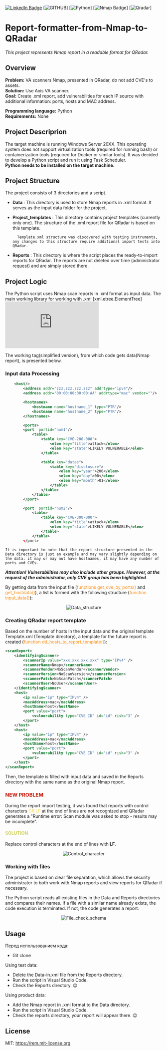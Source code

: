 [![LinkedIn Badge](https://img.shields.io/badge/LinkedIn-Profile-informational?style=flat&logo=linkedin&logoColor=white&color=0D76A8)](www.linkedin.com/in/veronica-makalovich-b0aa76271)
[![GITHUB](https://img.shields.io/badge/GitHub-100000?style=for-the-badge&logo=github&logoColor=white)]
[![Python](https://img.shields.io/badge/Python-FFD43B?style=for-the-badge&logo=python&logoColor=blue)]
[![Nmap Badge](https://img.shields.io/badge/Nmap-090580?style=for-the-badge&logoColor=blue)]
[![Qradar](https://img.shields.io/badge/IBM_QRAdar-164B60?style=for-the-badge&logoColor=blue)]

# Report-formatter-from-Nmap-to-QRadar

*This project represents Nmap report in a readable format for QRadar.*   

## Overview  
**Problem:** VA scanners Nmap, presented in QRadar, do not add CVE's to assets.  
**Solution:** Use Axis VA scanner.  
**Goal:** Create .xml report, add vulnerabilities for each IP source with additional information: ports, hosts and MAC address.  

**Programming language:** Python  
**Requirements:** None

## Project Descriprion
The target machine is running Windows Server 20XX. This operating system does not support virtualization tools (required for running bash) or containerization tools (required for Docker or similar tools). 
It was decided to develop a Python script and run it using Task Scheduler.  
**Python needs to be installed on the target machine.**

## Project Structure
The project consists of 3 directories and a script. 

- **Data** : This directory is used to store Nmap reports in .xml format. It serves as the input data folder for the project.  
- **Project_templates** : This directory contains project templates (currently only one). The structure of the .xml report file for QRadar is based on this template.

        Template.xml structure was discovered with testing instruments, any changes to this structure require additional import tests into QRadar.  

- **Reports** : This directory is where the script places the ready-to-import reports for QRadar. The reports are not deleted over time (administrator request) and are simply stored there.


## Project Logic
The Python script uses Nmap scan reports in .xml format as input data. The main working library for working with .xml  [xml.etree.ElementTree]![](https://docs.python.org/3/library/xml.etree.elementtree.html)  

The working tag(simplified version), from which code gets data(Nmap report), is presented below.

### Input data Processing

```xml
	<host/>
		<address addr="zzz.zzz.zzz.zzz" addrtype="ipv4"/>
		<address addr="00:00:00:00:00:AA" addrtype="mac" vendor=""/>

		<hostnames>
			<hostname name="hostname_1" type="PTR"/>
			<hostname name="hostname_2" type="PTR"/>
		</hostnames>

		<ports>
		<port  portid="num1"/>
            <table>
                <table key="CVE-200-000">
                    <elem key="title">attack</elem>
                    <elem key="state">LIKELY VULNERABLE</elem>
                </table>

                <table key="dates">
                    <table key="disclosure">
                        <elem key="year">200</elem>
                        <elem key="day">00</elem>
                        <elem key="month">01</elem>
                    </table>
                </table>
            </table>
		</port>

        <port  portid="num2"/>
            <table>
                <table key="CVE-300-000">
                    <elem key="title">attack</elem>
                    <elem key="state">LIKELY VULNERABLE</elem>
                </table>
            </table>
		</port>

```

    It is important to note that the report structure presented in the Data directory is just an example and may vary slightly depending on the data: it may or may not have hostnames, it may have any number of ports and CVEs.

***Attention! Vulnerabilities may also include other groups. However, at the request of the administrator, only CVE group has been highlighted***

By getting data from the input file (<span style="color:#FD8D14">functions get_cve_by_ports()</span> and <span style="color:#FD8D14">get_hostdata()</span>), a list is formed with the following structure (<span style="color:#FD8D14">function input_data()</span>):

<center>
    <img src="1_Data_structure.png" alt="Data_structure" />
</center>

### Creating QRadar report template

Based on the number of hosts in the input data and the original template Template.xml (Template directory), a template for the future report is created (<span style="color:#FD8D14">function dd_hosts_to_report_template()</span>):

```xml
<scanReport>
    <identifyingScanner>
        <scannerIp value="xxx.xxx.xxx.xxx" type="IPv4" />
        <scannerName>Nmap</scannerName>
        <scannerVendor>NoScanVendor</scannerVendor>
        <scannerVersion>NoScanVersion</scannerVersion>
        <scannerPatch>NoScanPatch</scannerPatch>
        <scannerUser>NoUser</scannerUser>
    </identifyingScanner>
    <host>
        <ip value="ip" type="IPv4" />
        <macAddress>mac</macAddress>
        <hostName>host</hostName>
        <port value="port">
            <vulnerability type="CVE ID" id="id" risk="3" />
        </port>
    </host>
    <host>
        <ip value="ip" type="IPv4" />
        <macAddress>mac</macAddress>
        <hostName>host</hostName>
        <port value="port">
            <vulnerability type="CVE ID" id="id" risk="3" />
        </port>
    </host>
</scanReport>
```

Then, the template is filled with input data and saved in the Reports directory with the same name as the original Nmap report.

### <p style="color:#C51605">NEW PROBLEM</p>  

During the report import testing, it was found that reports with control characters <span style="color:#FFE17B">**CR LF**</span> at the end of lines are not recognized and QRadar generates a "Runtime error: Scan module was asked to stop - results may be incomplete".

#### <p style="color:#CECE5A">SOLUTION</p>
Replace control characters at the end of lines with **LF**.

<center>
    <img src="2_Control_character.png" alt="Control_character" />
</center>

### Working with files
The project is based on clear file separation, which allows the security administrator to both work with Nmap reports and view reports for QRadar if necessary.

The Python script reads all existing files in the Data and Reports directories and compares their names. If a file with a similar name already exists, the code execution is terminated. If not, the code generates a report.

<center>
    <img src="3_file_check_schema.png" alt="File_check_schema" />
</center> 

## Usage
Перед использованием кода:
- Git clone

Using test data:
- Delete the Data-in.xml file from the Reports directory.
- Run the script in Visual Studio Code.
- Check the Reports directory. 😉

Using product data:
- Add the Nmap report in .xml format to the Data directory.
- Run the script in Visual Studio Code.
- Check the reports directory, your report will appear there. 😉

## License  
MIT: https://rem.mit-license.org

